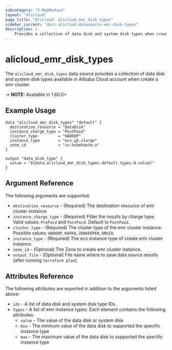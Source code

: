 ```yaml
---
subcategory: "E-MapReduce"
layout: "alicloud"
page_title: "Alicloud: alicloud_emr_disk_types"
sidebar_current: "docs-alicloud-datasource-emr-disk-types"
description: |-
    Provides a collection of data disk and system disk types when create emr cluster according to the specified filters.
---
```


# alicloud\_emr\_disk\_types

The `alicloud_emr_disk_types` data source provides a collection of data disk and 
system disk types available in Alibaba Cloud account when create a emr cluster.

-> **NOTE:** Available in 1.60.0+

## Example Usage

```
data "alicloud_emr_disk_types" "default" {
  destination_resource = "DataDisk"
  instance_charge_type = "PostPaid"
  cluster_type         = "HADOOP"
  instance_type        = "ecs.g5.xlarge"
  zone_id              = "cn-huhehaote-a"
}

output "data_disk_type" {
  value = "${data.alicloud_emr_disk_types.default.types.0.value}"
}
```

## Argument Reference

The following arguments are supported:

* `destination_resource` - (Required) The destination resource of emr cluster instance
* `instance_charge_type` - (Required) Filter the results by charge type. Valid values: `PrePaid` and `PostPaid`. Default to `PostPaid`.
* `cluster_type` - (Required) The cluster type of the emr cluster instance. Possible values: `HADOOP`, `KAFKA`, `ZOOKEEPER`, `DRUID`.
* `instance_type` - (Required) The ecs instance type of create emr cluster instance.
* `zone_id` - (Optional) The Zone to create emr cluster instance.
* `output_file` - (Optional) File name where to save data source results (after running `terraform plan`).

## Attributes Reference

The following attributes are exported in addition to the arguments listed above:

* `ids` - A list of data disk and system disk type IDs. 
* `types` - A list of emr instance types. Each element contains the following attributes:
  * `value` - The value of the data disk or system disk
  * `min` - The mininum value of the data disk to supported the specific instance type
  * `max` - The maximum value of the data disk to supported the specific instance type
